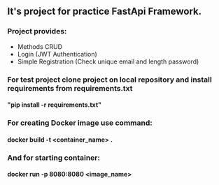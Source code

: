 ## It's project for practice FastApi Framework.
### Project provides:
* Methods CRUD
* Login (JWT Authentication)
* Simple Registration (Check unique email and length password)

### For test project clone project on local repository and install requirements from requirements.txt
#### "pip install -r requirements.txt"

### For creating Docker image use command:
#### docker build -t <container_name> .
### And for starting container:
#### docker run -p 8080:8080 <image_name>
